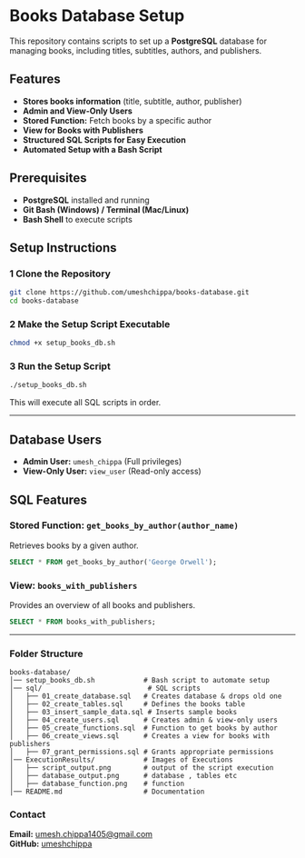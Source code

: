 # Books Database Setup 

This repository contains scripts to set up a **PostgreSQL** database for managing books, including titles, subtitles, authors, and publishers.

## Features
-  **Stores books information** (title, subtitle, author, publisher)
-  **Admin and View-Only Users**
-  **Stored Function:** Fetch books by a specific author
-  **View for Books with Publishers**
-  **Structured SQL Scripts for Easy Execution**
-  **Automated Setup with a Bash Script**

## Prerequisites 
- **PostgreSQL** installed and running
- **Git Bash (Windows) / Terminal (Mac/Linux)**
- **Bash Shell** to execute scripts

## Setup Instructions 

### **1️ Clone the Repository**
```bash
git clone https://github.com/umeshchippa/books-database.git
cd books-database
```

### **2️ Make the Setup Script Executable**
```bash
chmod +x setup_books_db.sh
```

### **3️ Run the Setup Script**
```bash
./setup_books_db.sh
```

This will execute all SQL scripts in order.

---

## **Database Users**
- **Admin User:** `umesh_chippa` (Full privileges)
- **View-Only User:** `view_user` (Read-only access)

## **SQL Features**
### **Stored Function: `get_books_by_author(author_name)`**
Retrieves books by a given author.
```sql
SELECT * FROM get_books_by_author('George Orwell');
```

### **View: `books_with_publishers`**
Provides an overview of all books and publishers.
```sql
SELECT * FROM books_with_publishers;
```

---

### **Folder Structure**
```
books-database/
│── setup_books_db.sh            # Bash script to automate setup
│── sql/                          # SQL scripts
│   ├── 01_create_database.sql   # Creates database & drops old one
│   ├── 02_create_tables.sql     # Defines the books table
│   ├── 03_insert_sample_data.sql # Inserts sample books
│   ├── 04_create_users.sql      # Creates admin & view-only users
│   ├── 05_create_functions.sql  # Function to get books by author
│   ├── 06_create_views.sql      # Creates a view for books with publishers
│   ├── 07_grant_permissions.sql # Grants appropriate permissions
│── ExecutionResults/            # Images of Executions
│   ├── script_output.png        # output of the script execution
│   ├── database_output.png      # database , tables etc
│   ├── database_function.png    # function
│── README.md                    # Documentation
```

### **Contact**
 **Email:** umesh.chippa1405@gmail.com  
 **GitHub:** [umeshchippa](https://github.com/ChippaUmesh)